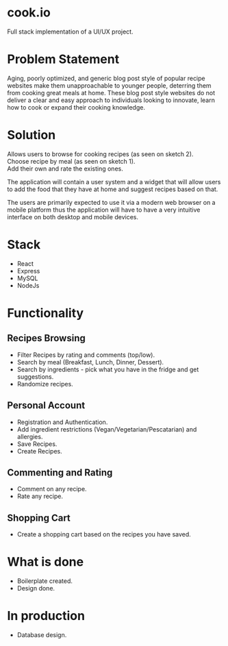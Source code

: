 # cook.io
 Full stack implementation of a UI/UX project.
 
# Problem Statement 
Aging, poorly optimized, and generic blog post style of popular recipe websites make them unapproachable to younger people, deterring them from cooking great meals at home. These blog post style websites do not deliver a clear and easy approach to individuals looking to innovate, learn how to cook or expand their cooking knowledge. 

# Solution
Allows users to browse for cooking recipes (as seen on sketch 2).  
Choose recipe by meal (as seen on sketch 1).  
Add their own and rate the existing ones.   

The application will contain a user system and a widget that will allow users to add the food that they have at home and suggest recipes based on that.  

The users are primarily expected to use it via a modern web browser on a mobile platform thus the application will have to have a very intuitive interface on both desktop and mobile devices.

# Stack
- React  
- Express  
- MySQL   
- NodeJs 

# Functionality
## Recipes Browsing
- Filter Recipes by rating and comments (top/low).  
- Search by meal (Breakfast, Lunch, Dinner, Dessert).  
- Search by ingredients - pick what you have in the fridge and get suggestions.  
- Randomize recipes.  
## Personal Account
- Registration and Authentication.  
- Add ingredient restrictions (Vegan/Vegetarian/Pescatarian) and allergies.  
- Save Recipes.  
- Create Recipes.  
## Commenting and Rating
- Comment on any recipe.  
- Rate any recipe.  
## Shopping Cart
- Create a shopping cart based on the recipes you have saved.  
 
# What is done
- Boilerplate created.  
- Design done.  

# In production
- Database design.  
